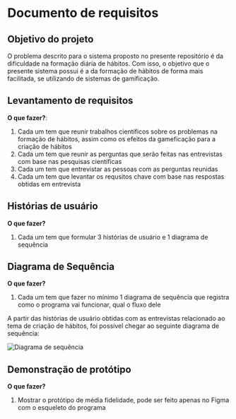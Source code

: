 # Documento de requisitos
## Objetivo do projeto
O problema descrito para o sistema proposto no presente repositório é da dificuldade na formação diária de hábitos. Com isso, o objetivo que o presente sistema possui é a da formação de hábitos de forma mais facilitada, se utilizando de sistemas de gamificação.

## Levantamento de requisitos 
**O que fazer?**: 
1. Cada um tem que reunir trabalhos científicos sobre os problemas na formação de hábitos, assim como os efeitos da gameficação para a criação de hábitos
2. Cada um tem que reunir as perguntas que serão feitas nas entrevistas com base nas pesquisas científicas 
3. Cada um tem que entrevistar as pessoas com as perguntas reunidas
4. Cada um tem que levantar os requsitos chave com base nas respostas obtidas em entrevista

## Histórias de usuário
**O que fazer?**
1. Cada um tem que formular 3 histórias de usuário e 1 diagrama de sequência 

## Diagrama de Sequência
**O que fazer?**
1. Cada um tem que fazer no mínimo 1 diagrama de sequência que registra como o programa vai funcionar, qual o fluxo dele

A partir das histórias de usuário obtidas com as entrevistas relacionado ao tema de criação de hábitos, foi possível chegar ao seguinte diagrama de sequência:

![Diagrama de sequência](/Arthur/Diagrama%20de%20Sequência.svg)

## Demonstração de protótipo
**O que fazer?**
1. Mostrar o protótipo de média fidelidade, pode ser feito apenas no Figma com o esqueleto do programa
